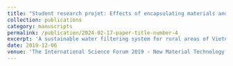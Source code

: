 ```yaml
---
title: "Student research projet: Effects of encapsulating materials and inlet-air temperatures on physicochemical properties and bioactive compounds of spray-dried Rhodomyrtus Tomentosa product"
collection: publications
category: manuscripts
permalink: /publication/2024-02-17-paper-title-number-4
excerpt: 'A sustainable water filtering system for rural areas of Vietnam, which won the 2nd prize at "IU Green Product" competition'
date: 2019-12-06
venue: 'The International Science Forum 2019 - New Material Technology for Sustainable Development, Ho Chi Minh City, Vietnam. No.:46-GCN/KHCN'
---
```


